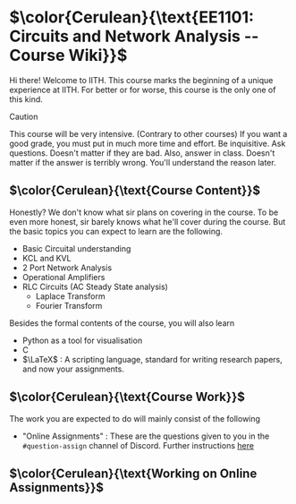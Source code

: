 # $\color{Cerulean}{\text{EE1101: Circuits and Network Analysis -- Course Wiki}}$
Hi there! 
Welcome to IITH. This course marks the beginning of a unique experience at IITH. For better or for worse, this course is the only one of this kind. 


> [!CAUTION]
>This course will be very intensive. (Contrary to other courses) If you want a good grade, you must put in much more time and effort.
>Be inquisitive. Ask questions. Doesn't matter if they are bad. Also, answer in class. Doesn't matter if the answer is terribly wrong. You'll understand the reason later.

## $\color{Cerulean}{\text{Course Content}}$
Honestly? We don't know what sir plans on covering in the course. To be even more honest, sir barely knows what he'll cover during the course. But the basic topics you can expect to learn are the following. 
* Basic Circuital understanding
* KCL and KVL
* 2 Port Network Analysis
* Operational Amplifiers
* RLC Circuits (AC Steady State analysis)
  * Laplace Transform
  * Fourier Transform

Besides the formal contents of the course, you will also learn 
* Python as a tool for visualisation
* C
* $\LaTeX$ : A scripting language, standard for writing research papers, and now your assignments.

## $\color{Cerulean}{\text{Course Work}}$
The work you are expected to do will mainly consist of the following
* "Online Assignments" : These are the questions given to you in the `#question-assign` channel of Discord. Further instructions [here](working-on-online-assignments)




## $\color{Cerulean}{\text{Working on Online Assignments}}$
